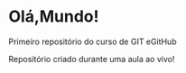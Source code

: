 # Olá,Mundo!
 Primeiro repositório do curso de GIT eGitHub

Repositório criado durante uma aula ao vivo!